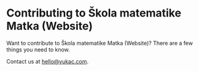 # Contributing to Škola matematike Matka (Website)

Want to contribute to Škola matematike Matka (Website)? There are a few things
you need to know.

Contact us at hello@vukac.com.
